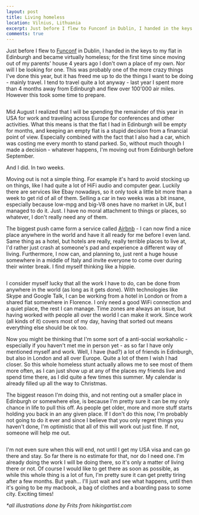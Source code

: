 ```yaml
---
layout: post
title: Living homeless
location: Vilnius, Lithuania
excerpt: Just before I flew to Funconf in Dublin, I handed in the keys to my flat in Edinburgh and became virtually homeless; for the first time since moving out of my parents' house 4 years ago I don't own a place of my own. Nor will I be looking for one.
comments: true
---
```


Just before I flew to [Funconf](/blog/funconf-fuck-yeah.html) in Dublin, I handed in the keys to my flat in Edinburgh and became virtually homeless; for the first time since moving out of my parents' house 4 years ago I don't own a place of my own. Nor will I be looking for one. This was probably one of the more crazy things I've done this year, but it has freed me up to do the things I want to be doing - mainly travel. I tend to travel quite a lot anyway - last year I spent more than 4 months away from Edinburgh and flew over 100'000 air miles. However this took some time to prepare.

<img src="/blog/images/flying.jpg" alt="" class="right" />

Mid August I realized that I will be spending the remainder of this year in USA for work and traveling across Europe for conferences and other activities. What this means is that the flat I had in Edinburgh will be empty for months, and keeping an empty flat is a stupid decision from a financial point of view. Especially combined with the fact that I also had a car, which was costing me every month to stand parked. So, without much though I made a decision - whatever happens, I'm moving out from Edinburgh before September.

And I did. In two weeks.

Moving out is not a simple thing. For example it's hard to avoid stocking up on things, like I had quite a lot of HiFi audio and computer gear. Luckily there are services like Ebay nowadays, so it only took a little bit more than a week to get rid of all of them. Selling a car in two weeks was a bit insane, especially because low-mpg and big-V8 ones have no market in UK, but I managed to do it. Just. I have no moral attachment to things or places, so whatever, I don't really need any of them.

The biggest push came form a service called [Airbnb](http://www.airbnb.com) - I can now find a nice place anywhere in the world and have it all ready for me before I even land. Same thing as a hotel, but hotels are really, really terrible places to live at, I'd rather just crash at someone's pad and experience a different way of living. Furthermore, I now can, and planning to, just rent a huge house somewhere in a middle of Italy and invite everyone to come over during their winter break. I find myself thinking like a hippie.

<img src="/blog/images/work-attached.jpg" alt="" class="left" />

I consider myself lucky that all the work I have to do, can be done from anywhere in the world (as long as it gets done). With technologies like Skype and Google Talk, I can be working from a hotel in London or from a shared flat somewhere in Florence. I only need a good WiFi connection and a quiet place, the rest I can manage. Time zones are always an issue, but having worked with people all over the world I can make it work. Since work (all kinds of it) covers most of my day, having that sorted out means everything else should be ok too.

Now you might be thinking that I'm some sort of a anti-social workaholic - especially if you haven't met me in person yet - as so far I have only mentioned myself and work. Well, I have (had?) a lot of friends in Edinburgh, but also in London and all over Europe. Quite a lot of them I wish I had closer. So this whole homeless stunt actually allows me to see most of them more often, as I can just show up at any of the places my friends live and spend time there, as I did quite a few times this summer. My calendar is already filled up all the way to Christmas.

The biggest reason I'm doing this, and not renting out a smaller place in Edinburgh or somewhere else, is because I'm pretty sure it can be my only chance in life to pull this off. As people get older, more and more stuff starts holding you back in an any given place. If I don't do this now, I'm probably not going to do it ever and since I believe that you only regret things you haven't done, I'm optimistic that all of this will work out just fine. If not, someone will help me out.

<img src="/blog/images/travel-bag.jpg" alt="" class="right" />

I'm not even sure when this will end, not until I get my USA visa and can go there and stay. So far there is no estimate for that, nor do I need one. I'm already doing the work I will be doing there, so it's only a matter of living there or not. Of course I would like to get there as soon as possible, as while this whole thing is a lot of fun, I'm pretty sure it can get pretty tiring after a few months. But yeah... I'll just wait and see what happens, until then it's going to be my macbook, a bag of clothes and a boarding pass to some city. Exciting times!

*\*all illustrations done by Frits from hikingartist.com*